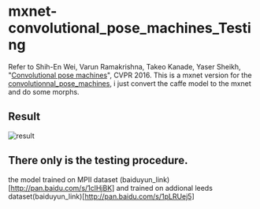 # mxnet-convolutional_pose_machines_Testing
Refer to Shih-En Wei, Varun Ramakrishna, Takeo Kanade, Yaser Sheikh, "[Convolutional pose machines](http://arxiv.org/abs/1602.00134)", CVPR 2016.
This is a mxnet version for the [convolutionnal_pose_machines](https://github.com/shihenw/convolutional-pose-machines-release), 
i just convert the caffe model to the mxnet and do some morphs.
## Result
![result](https://github.com/li-haoran/mxnet-convolutional_pose_machines_Testing/blob/master/test.png)
## There only is the testing procedure.
the model trained on MPII dataset (baiduyun_link)[http://pan.baidu.com/s/1clHjBK]
and trained on addional leeds dataset(baiduyun_link)[http://pan.baidu.com/s/1pLRUej5]
